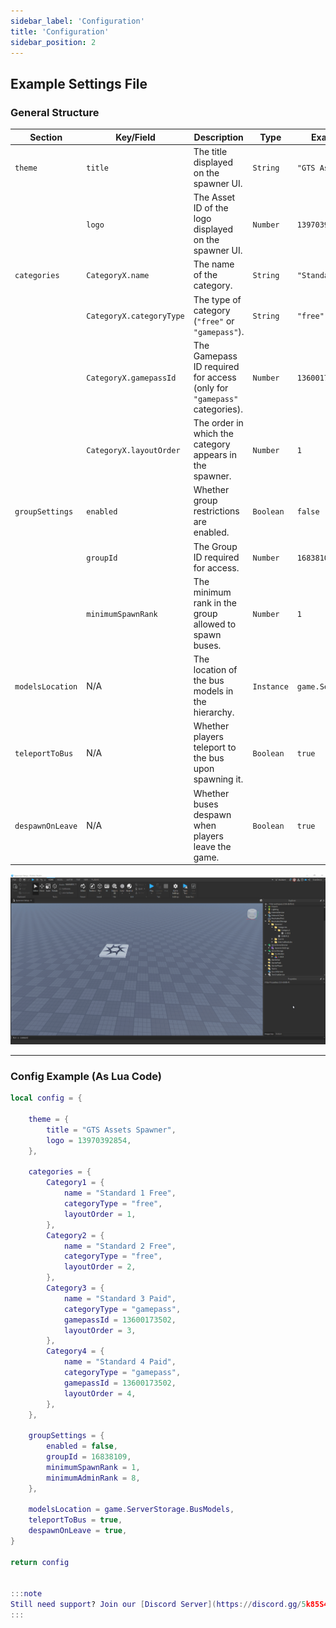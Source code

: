 ```yaml
---
sidebar_label: 'Configuration'
title: 'Configuration'
sidebar_position: 2
---
```


## Example Settings File

### General Structure

| Section                | Key/Field                  | Description                                                                                     | Type           | Example/Default Value               |
|------------------------|----------------------------|-------------------------------------------------------------------------------------------------|----------------|-------------------------------------|
| `theme`                | `title`                   | The title displayed on the spawner UI.                                                         | `String`       | `"GTS Assets Spawner"`             |
|                        | `logo`                    | The Asset ID of the logo displayed on the spawner UI.                                           | `Number`       | `13970392854`                      |
| `categories`           | `CategoryX.name`          | The name of the category.                                                                      | `String`       | `"Standard 1 Free"`                |
|                        | `CategoryX.categoryType`  | The type of category (`"free"` or `"gamepass"`).                                                | `String`       | `"free"`                           |
|                        | `CategoryX.gamepassId`    | The Gamepass ID required for access (only for `"gamepass"` categories).                        | `Number`       | `13600173502`                      |
|                        | `CategoryX.layoutOrder`   | The order in which the category appears in the spawner.                                         | `Number`       | `1`                                |
| `groupSettings`        | `enabled`                 | Whether group restrictions are enabled.                                                        | `Boolean`      | `false`                            |
|                        | `groupId`                 | The Group ID required for access.                                                              | `Number`       | `16838109`                         |
|                        | `minimumSpawnRank`        | The minimum rank in the group allowed to spawn buses.                                           | `Number`       | `1`                                |
| `modelsLocation`       | N/A                       | The location of the bus models in the hierarchy.                                               | `Instance`     | `game.ServerStorage.BusModels`     |
| `teleportToBus`        | N/A                       | Whether players teleport to the bus upon spawning it.                                          | `Boolean`      | `true`                             |
| `despawnOnLeave`       | N/A                       | Whether buses despawn when players leave the game.                                             | `Boolean`      | `true`                             |

![A descriptive alt text](./gif-3.gif)

---

### Config Example (As Lua Code)

```lua showLineNumbers title="SpawnerSettings"
local config = {

    theme = {
        title = "GTS Assets Spawner",
        logo = 13970392854,
    },

    categories = {
        Category1 = {
            name = "Standard 1 Free",
            categoryType = "free",
            layoutOrder = 1,
        },
        Category2 = {
            name = "Standard 2 Free",
            categoryType = "free",
            layoutOrder = 2,
        },
        Category3 = {
            name = "Standard 3 Paid",
            categoryType = "gamepass",
            gamepassId = 13600173502,
            layoutOrder = 3,
        },
        Category4 = {
            name = "Standard 4 Paid",
            categoryType = "gamepass",
            gamepassId = 13600173502,
            layoutOrder = 4,
        },
    },

    groupSettings = {
        enabled = false,
        groupId = 16838109,
        minimumSpawnRank = 1,
        minimumAdminRank = 8,
    },

    modelsLocation = game.ServerStorage.BusModels,
    teleportToBus = true,
    despawnOnLeave = true,
}

return config


:::note
Still need support? Join our [Discord Server](https://discord.gg/5k85S4KWSR) for help!.
:::